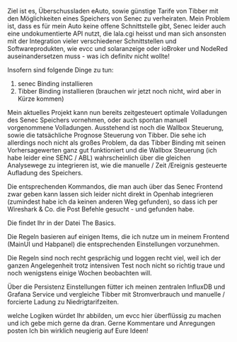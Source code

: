 Ziel ist es, Überschussladen eAuto, sowie günstige Tarife von Tibber mit den Möglichkeiten eines Speichers von Senec zu verheiraten.
Mein Problem ist, dass es für mein Auto keine offene Schnittstelle gibt, Senec leider auch eine undokumentierte API nutzt, die lala.cgi heisst und man sich ansonsten mit der Integration vieler verschiedener 
Schnittstellen und Softwareprodukten, wie evcc und solaranzeige oder ioBroker und NodeRed auseinandersetzen muss - was ich definitv nicht wollte!

Insofern sind folgende Dinge zu tun:
1. senec Binding installieren
2. Tibber Binding installieren (brauchen wir jetzt noch nicht, wird aber in Kürze kommen)

Mein aktuelles Projekt kann nun bereits zeitgesteuert optimale Volladungen des Senec Speichers vornehmen, oder auch spontan manuell vorgenommene Volladungen.
Ausstehend ist noch die Wallbox Steuerung, sowie die tatsächliche Prognose Steuerung von Tibber.
Die sehe ich allerdings noch nicht als großes Problem, da das Tibber Binding mit seinen Vorhersagewerten ganz gut funktioniert und die Wallbox Steuerung (ich habe leider eine SENC / ABL)
wahrscheinlich über die gleichen Analysewege zu integrieren ist, wie die manuelle / Zeit /Ereignis gesteuerte Aufladung des Speichers.

Die entsprechenden Kommandos, die man auch über das Senec Frontend zwar geben kann lassen sich leider nicht direkt in Openhab integrieren (zumindest habe ich da keinen anderen Weg gefunden), 
so dass ich per Wireshark & Co. die Post Befehle gesucht - und gefunden habe.

Die findet Ihr in der Datei The Basics.

Die Regeln basieren auf einigen Items, die ich nutze um in meinem Frontend (MainUI und Habpanel) die entsprechenden Einstellungen vorzunehmen.

Die Regeln sind noch recht gesprächig und loggen recht viel, weil ich der ganzen Angelegenheit trotz intensiven Test noch nicht so richtig traue und noch wenigstens einige Wochen beobachten will.

Über die Persistenz Einstellungen fütter ich meinen zentralen InfluxDB und Grafana Service und vergleiche Tibber mit Stromverbrauch und manuelle / forcierte Ladung zu Niedrigtarifzeiten.

welche Logiken würdet Ihr abbilden, um evcc hier überflüssig zu machen und ich gebe mich gerne da dran. Gerne Kommentare und Anregungen posten
Ich bin wirklich neugierig auf Eure Ideen!
